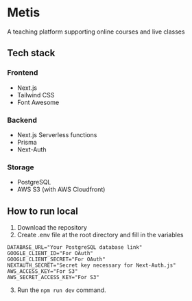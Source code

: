 # Metis
A teaching platform supporting online courses and live classes

## Tech stack

### Frontend

* Next.js
* Tailwind CSS
* Font Awesome

### Backend

* Next.js Serverless functions
* Prisma
* Next-Auth

### Storage

* PostgreSQL
* AWS S3 (with AWS Cloudfront)

## How to run local

1. Download the repository
2. Create .env file at the root directory and fill in the variables

```
DATABASE_URL="Your PostgreSQL database link"
GOOGLE_CLIENT_ID="For OAuth"
GOOGLE_CLIENT_SECRET="For OAuth"
NEXTAUTH_SECRET="Secret key necessary for Next-Auth.js"
AWS_ACCESS_KEY="For S3"
AWS_SECRET_ACCESS_KEY="For S3"
```
3. Run the ```npm run dev``` command.
